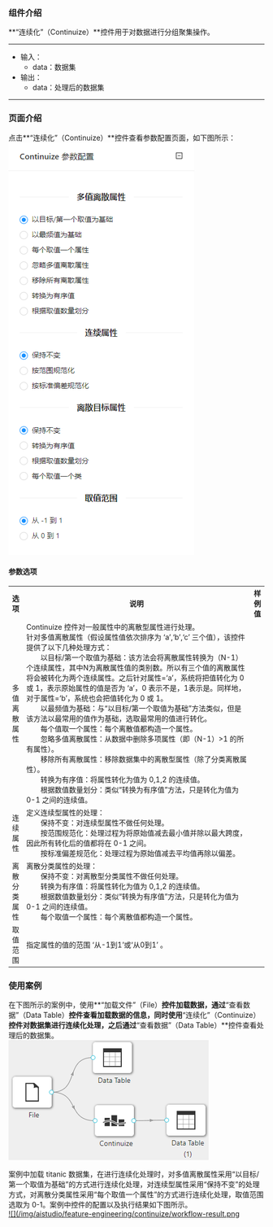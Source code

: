 ### 组件介绍
**“连续化”（Continuize）**控件用于对数据进行分组聚集操作。

<hr/>

- 输入：
  - data：数据集
- 输出：
  - data：处理后的数据集

<hr/>


### 页面介绍
点击**“连续化”（Continuize）**控件查看参数配置页面，如下图所示：  
[ ![](/img/aistudio/feature-engineering/continuize/param.png) ](/img/aistudio/feature-engineering/continuize/param.png)

#### 参数选项
<table>
  <tr>
    <th>选项</th>
    <th width="650">说明</th>
    <th>样例值</th>
  </tr>
  <tr>
      <td>多值离散属性</td> 
      <td>
      Continuize 控件对一般属性中的离散型属性进行处理。<br/>
      针对多值离散属性（假设属性值依次排序为 ‘a’,‘b’,‘c’ 三个值），该控件提供了以下几种处理方式：<br/>
      &emsp;&emsp;以目标/第一个取值为基础：该方法会将离散属性转换为（N-1）个连续属性，其中N为离散属性值的类别数。所以有三个值的离散属性将会被转化为两个连续属性。之后针对属性=‘a’，系统将把值转化为 0 或 1，表示原始属性的值是否为 ‘a’，0 表示不是，1表示是。同样地，对于属性=‘b’，系统也会把值转化为 0 或 1。<br/>
      &emsp;&emsp;以最频值为基础：与“以目标/第一个取值为基础”方法类似，但是该方法以最常用的值作为基础，选取最常用的值进行转化。<br/>
      &emsp;&emsp;每个值取一个属性：每个离散值都构造一个属性。<br/>
      &emsp;&emsp;忽略多值离散属性：从数据中删除多项属性（即（N-1）>1 的所有属性）。<br/>
      &emsp;&emsp;移除所有离散属性：移除数据集中的离散型属性（除了分类离散属性）。<br/>
      &emsp;&emsp;转换为有序值：将属性转化为值为 0,1,2 的连续值。<br/>
      &emsp;&emsp;根据数值数量划分：类似“转换为有序值”方法，只是转化为值为 0-1 之间的连续值。
      </td> 
      <td></td>
  </tr>
  <tr>
      <td>连续属性</td> 
      <td>
      定义连续型属性的处理：<br/>
      &emsp;&emsp;保持不变：对连续型属性不做任何处理。<br/>
      &emsp;&emsp;按范围规范化：处理过程为将原始值减去最小值并除以最大跨度，因此所有转化后的值都将在 0-1 之间。<br/>
      &emsp;&emsp;按标准偏差规范化：处理过程为原始值减去平均值再除以偏差。
      </td> 
      <td></td>
  </tr>
  <tr>
      <td>离散分类属性</td> 
      <td>
      离散分类属性的处理：<br/>
      &emsp;&emsp;保持不变：对离散型分类属性不做任何处理。<br/>
      &emsp;&emsp;转换为有序值：将属性转化为值为 0,1,2 的连续值。<br/>
      &emsp;&emsp;根据数值数量划分：类似“转换为有序值”方法，只是转化为值为 0-1 之间的连续值。<br/>
      &emsp;&emsp;每个取值一个属性：每个离散值都构造一个属性。
      </td> 
      <td></td>
  </tr>
  <tr>
      <td>取值范围</td> 
      <td>
      指定属性的值的范围 ‘从-1到1’或‘从0到1’ 。
      </td> 
      <td></td>
  </tr>
</table>

### 使用案例
在下图所示的案例中，使用**“加载文件”（File）**控件加载数据，通过**“查看数据”（Data Table）**控件查看加载数据的信息，同时使用**“连续化”（Continuize）**控件对数据集进行连续化处理，之后通过**“查看数据”（Data Table）**控件查看处理后的数据集。   
[ ![](/img/aistudio/feature-engineering/continuize/workflow.png) ](/img/aistudio/feature-engineering/continuize/workflow.png)

案例中加载 titanic 数据集，在进行连续化处理时，对多值离散属性采用“以目标/第一个取值为基础”的方式进行连续化处理，对连续型属性采用“保持不变”的处理方式，对离散分类属性采用“每个取值一个属性”的方式进行连续化处理，取值范围选取为 0-1。案例中控件的配置以及执行结果如下图所示。    
[ ![](/img/aistudio/feature-engineering/continuize/workflow-result.png ](/img/aistudio/feature-engineering/continuize/workflow-result.png)